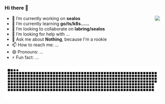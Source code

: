 ### Hi there 👋

<img align="right" src="https://github-readme-stats.vercel.app/api?username=geniuxy&show_icons=true&icon_color=CE1D2D&text_color=718096&bg_color=ffffff&hide_title=true" />

- 🔭 I’m currently working on **sealos**
- 🌱 I’m currently learning **go/ts/k8s……**
- 👯 I’m looking to collaborate on **labring/sealos**
- 🤔 I’m looking for help with ...
- 💬 Ask me about **Nothing**, because I'm a rookie
- 📫 How to reach me: ...
- 😄 Pronouns: ...
- ⚡ Fun fact: ...

![亮色](https://raw.githubusercontent.com/geniuxy/geniuxy/output/github-contribution-grid-snake.svg)
